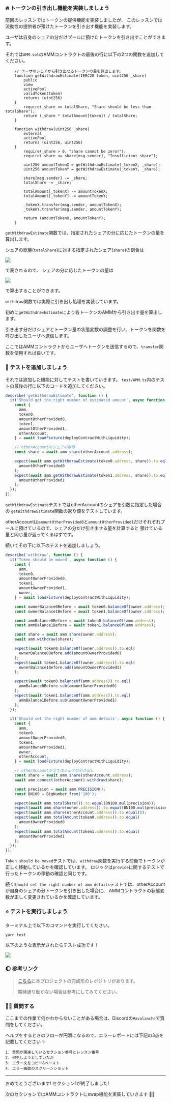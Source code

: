 ### 🔥 トークンの引き出し機能を実装しましょう

前回のレッスンではトークンの提供機能を実装しましたが、
このレッスンでは流動性の提供者が預けたトークンを引き出す機能を実装します。

ユーザは自身のシェアの分だけプールに預けたトークンを引き出すことができます。

それでは`AMM.sol`のAMMコントラクトの最後の行に以下の2つの関数を追加してください。

```solidity
    // ユーザのシェアから引き出せるトークンの量を算出します。
    function getWithdrawEstimate(IERC20 token, uint256 _share)
        public
        view
        activePool
        validToken(token)
        returns (uint256)
    {
        require(_share <= totalShare, "Share should be less than totalShare");
        return (_share * totalAmount[token]) / totalShare;
    }

    function withdraw(uint256 _share)
        external
        activePool
        returns (uint256, uint256)
    {
        require(_share > 0, "share cannot be zero!");
        require(_share <= share[msg.sender], "Insufficient share");

        uint256 amountTokenX = getWithdrawEstimate(_tokenX, _share);
        uint256 amountTokenY = getWithdrawEstimate(_tokenY, _share);

        share[msg.sender] -= _share;
        totalShare -= _share;

        totalAmount[_tokenX] -= amountTokenX;
        totalAmount[_tokenY] -= amountTokenY;

        _tokenX.transfer(msg.sender, amountTokenX);
        _tokenY.transfer(msg.sender, amountTokenY);

        return (amountTokenX, amountTokenY);
    }
```

`getWithdrawEstimate`関数では、指定されたシェアの分に応じたトークンの量を算出します。

シェアの総量(`totalShare`)に対する指定されたシェア(`share`)の割合は

![](/public/images/AVAX-AMM/section-1/1_4_2.png)

で表されるので、
シェアの分に応じたトークンの量は

![](/public/images/AVAX-AMM/section-1/1_4_3.png)

で算出することができます。

`withdraw`関数では実際に引き出し処理を実装しています。

初めに`getWithdrawEstimate`により各トークンのAMMから引き出す量を算出します。

引き出す分だけシェアとトークン量の状態変数の調整を行い、トークンを関数を呼び出したユーザへ送信します。

ここではAMMコントラクトからユーザへトークンを送信するので、`transfer`関数を使用すれば良いです。

### 🧪 テストを追加しましょう

それでは追加した機能に対してテストを書いていきます。
`test/AMM.ts`内のテストの最後の行に以下のコードを追加してください。

```ts
describe('getWithdrawEstimate', function () {
  it('Should get the right number of estimated amount', async function () {
    const {
      amm,
      token0,
      amountOtherProvided0,
      token1,
      amountOtherProvided1,
      otherAccount,
    } = await loadFixture(deployContractWithLiquidity);

    // otherAccountのシェアの取得
    const share = await amm.share(otherAccount.address);

    expect(await amm.getWithdrawEstimate(token0.address, share)).to.eql(
      amountOtherProvided0
    );
    expect(await amm.getWithdrawEstimate(token1.address, share)).to.eql(
      amountOtherProvided1
    );
  });
});
```

`getWithdrawEstimate`テストではotherAccountのシェアを引数に指定した場合の
`getWithdrawEstimate`関数の返り値をテストしています。

otherAccountは`amountOtherProvided0`と`amountOtherProvided1`だけそれぞれプールに預けているので、シェアの分だけ引き出せる量を計算すると
預けている量と同じ量が返ってくるはずです。

続いてその下に以下のテストを追加しましょう。

```ts
describe('withdraw', function () {
  it('Token should be moved', async function () {
    const {
      amm,
      token0,
      amountOwnerProvided0,
      token1,
      amountOwnerProvided1,
      owner,
    } = await loadFixture(deployContractWithLiquidity);

    const ownerBalance0Before = await token0.balanceOf(owner.address);
    const ownerBalance1Before = await token1.balanceOf(owner.address);

    const ammBalance0Before = await token0.balanceOf(amm.address);
    const ammBalance1Before = await token1.balanceOf(amm.address);

    const share = await amm.share(owner.address);
    await amm.withdraw(share);

    expect(await token0.balanceOf(owner.address)).to.eql(
      ownerBalance0Before.add(amountOwnerProvided0)
    );
    expect(await token1.balanceOf(owner.address)).to.eql(
      ownerBalance1Before.add(amountOwnerProvided1)
    );

    expect(await token0.balanceOf(amm.address)).to.eql(
      ammBalance0Before.sub(amountOwnerProvided0)
    );
    expect(await token1.balanceOf(amm.address)).to.eql(
      ammBalance1Before.sub(amountOwnerProvided1)
    );
  });

  it('Should set the right number of amm details', async function () {
    const {
      amm,
      token0,
      amountOwnerProvided0,
      token1,
      amountOwnerProvided1,
      owner,
      otherAccount,
    } = await loadFixture(deployContractWithLiquidity);

    // otherAccountが全てのシェア分引き出し
    const share = await amm.share(otherAccount.address);
    await amm.connect(otherAccount).withdraw(share);

    const precision = await amm.PRECISION();
    const BN100 = BigNumber.from('100');

    expect(await amm.totalShare()).to.equal(BN100.mul(precision));
    expect(await amm.share(owner.address)).to.equal(BN100.mul(precision));
    expect(await amm.share(otherAccount.address)).to.equal(0);
    expect(await amm.totalAmount(token0.address)).to.equal(
      amountOwnerProvided0
    );
    expect(await amm.totalAmount(token1.address)).to.equal(
      amountOwnerProvided1
    );
  });
});
```

`Token should be moved`テストでは、`withdraw`関数を実行する前後でトークンが正しく移動しているかを確認しています。
ロジックは`provide`に関するテストで行ったトークンの移動の確認と同じです。

続く`Should set the right number of amm details`テストでは、otherAccountが自身のシェアの分トークンを引き出した場合に、
AMMコントラクトの状態変数が正しく変更されているかを確認しています。

### ⭐ テストを実行しましょう

ターミナル上で以下のコマンドを実行してください。

```
yarn test
```

以下のような表示がされたらテスト成功です！

![](/public/images/AVAX-AMM/section-1/1_4_1.png)

### 🌔 参考リンク

> [こちら](https://github.com/unchain-tech/AVAX-AMM)に本プロジェクトの完成形のレポジトリがあります。
>
> 期待通り動かない場合は参考にしてみてください。


### 🙋‍♂️ 質問する

ここまでの作業で何かわからないことがある場合は、Discordの`#avalanche`で質問をしてください。

ヘルプをするときのフローが円滑になるので、エラーレポートには下記の3点を記載してください ✨

```
1. 質問が関連しているセクション番号とレッスン番号
2. 何をしようとしていたか
3. エラー文をコピー&ペースト
4. エラー画面のスクリーンショット
```

---

おめでとうございます!
セクション1が終了しました!

次のセクションではAMMコントラクトにswap機能を実装していきます 🏄‍♂️

